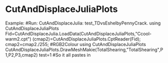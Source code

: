 # CutAndDisplaceJuliaPlots


Example:
#Run: CutAndDisplaceJulia: test_TDvsEshelbyPennyCrack.
using CutAndDisplaceJuliaPlots
Fid=CutAndDisplaceJulia.LoadData(CutAndDisplaceJuliaPlots,"Ccool-warm2.cpt")
(cmap2)=CutAndDisplaceJuliaPlots.CptReader(Fid);
cmap2=cmap2./255; #RGB2Colour
using CutAndDisplaceJuliaPlots
CutAndDisplaceJuliaPlots.DrawMeshMakie(TotalShearing,"TotalShearing",P1,P2,P3,cmap2)
test=1 #So it all pastes in
